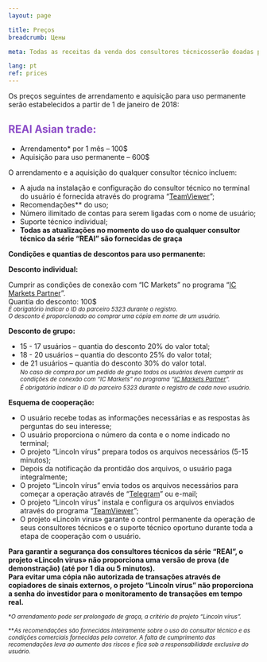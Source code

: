 ```yaml
---
layout: page

title: Preços
breadcrumb: Цены

meta: Todas as receitas da venda dos consultores técnicosserão doadas para caridade.

lang: pt
ref: prices
---
```


Os preços seguintes de arrendamento e aquisição para uso permanente serão estabelecidos a partir de 1 de janeiro de 2018:

## <span style="color:#8b4ac7">REAl Asian trade:</span>

- Arrendamento* por 1 mês – 100$  
- Aquisição para uso permanente – 600$

O arrendamento e a aquisição do qualquer consultor técnico incluem:

- A ajuda na instalação e configuração do consultor técnico no terminal do usuário é fornecida através do programa “<a href="https://www.teamviewer.com/" target="_blank">TeamViewer</a>”;  
- Recomendações** do uso;  
- Número ilimitado de contas para serem ligadas com o nome de usuário;  
- Suporte técnico individual;  
- **Todas as atualizações no momento do uso do qualquer consultor técnico da série “REAl” são fornecidas de graça**  

**Condições e quantias de descontos para uso permanente:**  

**Desconto individual:**  

Cumprir as condições de conexão com “IC Markets”  no programa “<a href="https://lincolnvirus.com/pt/ea/ic_markets" target="_blank">IC Markets Partner</a>”.  
Quantia do desconto: 100$  
<small>_É obrigatório indicar o ID do parceiro 5323 durante o registro._</small>  
<small>_O desconto é proporcionado ao comprar uma cópia em nome de um usuário._</small>  

**Desconto de grupo:**  

- 15 - 17 usuários – quantia do desconto 20% do valor total;  
- 18 - 20 usuários – quantia do desconto 25% do valor total;  
- de 21 usuários – quantia do desconto 30% do valor total.  
<small>_No caso de compra por um pedido de grupo todos os usuários devem cumprir as condições de conexão com “IC Markets” no programa “<a href="https://lincolnvirus.com/pt/ea/ic_markets" target="_blank">IC Markets Partner</a>”._</small>  
<small>_É obrigatório indicar o ID do parceiro 5323 durante o registro de cada novo usuário._</small>  

**Esquema de cooperação:**  

- O usuário recebe todas as informações necessárias e as respostas às perguntas do seu interesse;  
- O usuário proporciona o número da conta e o nome indicado no terminal;  
- O projeto “Lincoln vírus” prepara todos os arquivos necessários (5-15 minutos);  
- Depois da notificação da prontidão dos arquivos, o usuário paga integralmente;  
- O projeto “Lincoln vírus” envia todos os arquivos necessários para começar a operação através de “<a href="https://t.me/chutkoy" target="_blank">Telegram</a>” ou e-mail;  
- O projeto “Lincoln vírus” instala e configura os arquivos enviados através do programa “<a href="https://www.teamviewer.com/" target="_blank">TeamViewer</a>”;  
- O projeto «Lincoln virus» garante o control permanente da operação de seus consultores técnicos e o suporte técnico oportuno durante toda a etapa de cooperação com o usuário.  

**Para garantir a segurança dos consultores técnicos da série “REAl”, o projeto «Lincoln virus» não proporciona uma versão de prova (de demonstração) (até por 1 dia ou 5 minutos).**  
**Para evitar uma cópia não autorizada de transações através de copiadores de sinais externos, o projeto “Lincoln vírus” não proporciona a senha do investidor para o monitoramento de transações em tempo real.**  

<small>\*_O arrendamento pode ser prolongado de graça, a critério do projeto “Lincoln vírus”._</small>

<small>\*\*_As recomendações são fornecidas inteiramente sobre o uso do consultor técnico e as condições comerciais fornecidas pelo corretor. A falta de cumprimento das recomendações leva ao aumento dos riscos e fica sob a responsabilidade exclusiva do usuário._</small>
